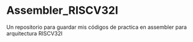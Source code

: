 # Assembler_RISCV32I
Un repositorio para guardar mis códigos de practica en assembler para arquitectura RISCV32I
